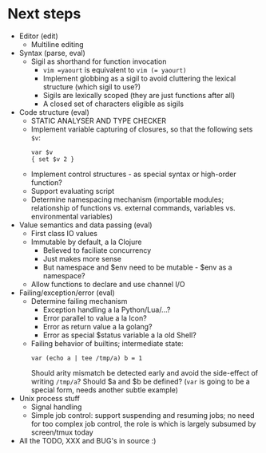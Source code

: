 # Next steps

* Editor (edit)
    - Multiline editing
* Syntax (parse, eval)
    - Sigil as shorthand for function invocation
        + `vim =yaourt` is equivalent to `vim (= yaourt)`
        + Implement globbing as a sigil to avoid cluttering the lexical
          structure (which sigil to use?)
        + Sigils are lexically scoped (they are just functions after all)
        + A closed set of characters eligible as sigils
* Code structure (eval)
    - STATIC ANALYSER AND TYPE CHECKER
    - Implement variable capturing of closures, so that the following sets
      `$v`:
        ```
        var $v
        { set $v 2 }
        ```
    - Implement control structures - as special syntax or high-order function?
    - Support evaluating script
    - Determine namespacing mechanism (importable modules; relationship of
      functions vs. external commands, variables vs. environmental variables)
* Value semantics and data passing (eval)
    - First class IO values
    - Immutable by default, a la Clojure
        + Believed to faciliate concurrency
        + Just makes more sense
        + But namespace and $env need to be mutable - $env as a namespace?
    - Allow functions to declare and use channel I/O
* Failing/exception/error (eval)
    - Determine failing mechanism
        + Exception handling a la Python/Lua/...?
        + Error parallel to value a la Icon?
        + Error as return value a la golang?
        + Error as special $status variable a la old Shell?
    - Failing behavior of builtins; intermediate state:
        ```
        var (echo a | tee /tmp/a) b = 1
        ```
      Should arity mismatch be detected early and avoid the side-effect of
      writing `/tmp/a`? Should $a and $b be defined?
      (`var` is going to be a special form, needs another subtle example)
* Unix process stuff
    - Signal handling
    - Simple job control: support suspending and resuming jobs; no need for
      too complex job control, the role is which is largely subsumed by
      screen/tmux today
* All the TODO, XXX and BUG's in source :)
